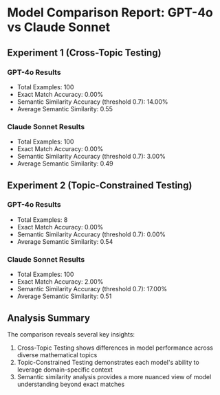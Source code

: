 # Model Comparison Report: GPT-4o vs Claude Sonnet

## Experiment 1 (Cross-Topic Testing)

### GPT-4o Results
- Total Examples: 100
- Exact Match Accuracy: 0.00%
- Semantic Similarity Accuracy (threshold 0.7): 14.00%
- Average Semantic Similarity: 0.55

### Claude Sonnet Results
- Total Examples: 100
- Exact Match Accuracy: 0.00%
- Semantic Similarity Accuracy (threshold 0.7): 3.00%
- Average Semantic Similarity: 0.49

## Experiment 2 (Topic-Constrained Testing)

### GPT-4o Results
- Total Examples: 8
- Exact Match Accuracy: 0.00%
- Semantic Similarity Accuracy (threshold 0.7): 0.00%
- Average Semantic Similarity: 0.54

### Claude Sonnet Results
- Total Examples: 100
- Exact Match Accuracy: 2.00%
- Semantic Similarity Accuracy (threshold 0.7): 17.00%
- Average Semantic Similarity: 0.51

## Analysis Summary

The comparison reveals several key insights:
1. Cross-Topic Testing shows differences in model performance across diverse mathematical topics
2. Topic-Constrained Testing demonstrates each model's ability to leverage domain-specific context
3. Semantic similarity analysis provides a more nuanced view of model understanding beyond exact matches

